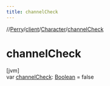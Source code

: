 ```yaml
---
title: channelCheck
---
```

//[Perry](../../../index.html)/[client](../index.html)/[Character](index.html)/[channelCheck](channel-check.html)



# channelCheck



[jvm]\
var [channelCheck](channel-check.html): [Boolean](https://kotlinlang.org/api/latest/jvm/stdlib/kotlin/-boolean/index.html) = false




